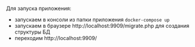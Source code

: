Для запуска приложения:
+ запускаем в консоли из папки приложения `docker-compose up`
+ запускаем в браузере http://localhost:9909/migrate.php для создания структуры БД
+ переходим http://localhost:9909/